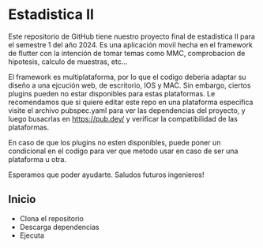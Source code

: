 # Estadistica II

Este repositorio de GitHub tiene nuestro proyecto final de estadistica II para el semestre 1 del año 2024. Es una aplicación movil hecha en el framework de flutter con la intención de tomar temas como MMC, comprobacion de hipotesis, calculo de muestras, etc...

El framework es multiplataforma, por lo que el codigo deberia adaptar su diseño a una ejcución web, de escritorio, IOS y MAC. Sin embargo, ciertos plugins pueden no estar disponibles para estas plataformas. Le recomendamos que si quiere editar este repo en una plataforma especifica visite el archivo pubspec.yaml para ver las dependencias del proyecto, y luego busacrlas en https://pub.dev/  y verificar la compatibilidad de las plataformas.

En caso de que los plugins no esten disponibles, puede poner un condicional en el codigo para ver que metodo usar en caso de ser una plataforma u otra. 

Esperamos que poder ayudarte. Saludos futuros ingenieros!

## Inicio

- Clona el repositorio
- Descarga dependencias
- Ejecuta
